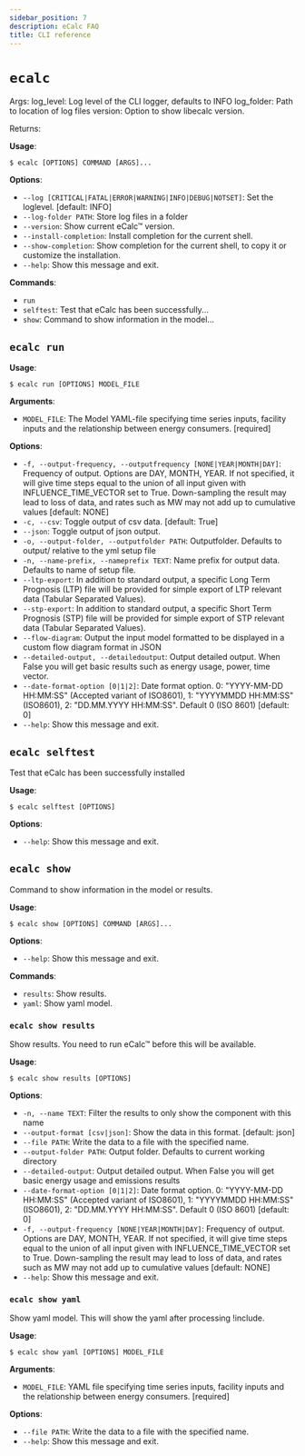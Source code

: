 ```yaml
---
sidebar_position: 7
description: eCalc FAQ
title: CLI reference
---
```


# `ecalc`
Args: log_level: Log level of the CLI logger, defaults to INFO log_folder: Path to location of log files version: Option to show libecalc version.

Returns:

**Usage**:

```console
$ ecalc [OPTIONS] COMMAND [ARGS]...
```

**Options**:

* `--log [CRITICAL|FATAL|ERROR|WARNING|INFO|DEBUG|NOTSET]`: Set the loglevel.  [default: INFO]
* `--log-folder PATH`: Store log files in a folder
* `--version`: Show current eCalc™ version.
* `--install-completion`: Install completion for the current shell.
* `--show-completion`: Show completion for the current shell, to copy it or customize the installation.
* `--help`: Show this message and exit.

**Commands**:

* `run`
* `selftest`: Test that eCalc has been successfully...
* `show`: Command to show information in the model...

## `ecalc run`

**Usage**:

```console
$ ecalc run [OPTIONS] MODEL_FILE
```

**Arguments**:

* `MODEL_FILE`: The Model YAML-file specifying time series inputs, facility inputs and the relationship between energy consumers.  [required]

**Options**:

* `-f, --output-frequency, --outputfrequency [NONE|YEAR|MONTH|DAY]`: Frequency of output. Options are DAY, MONTH, YEAR. If not specified, it will give time steps equal to the union of all input given with INFLUENCE_TIME_VECTOR set to True. Down-sampling the result may lead to loss of data, and rates such as MW may not add up to cumulative values  [default: NONE]
* `-c, --csv`: Toggle output of csv data.  [default: True]
* `--json`: Toggle output of json output.
* `-o, --output-folder, --outputfolder PATH`: Outputfolder. Defaults to output/ relative to the yml setup file
* `-n, --name-prefix, --nameprefix TEXT`: Name prefix for output data. Defaults to name of setup file.
* `--ltp-export`: In addition to standard output, a specific Long Term Prognosis (LTP) file will be provided for simple export of LTP relevant data (Tabular Separated Values).
* `--stp-export`: In addition to standard output, a specific Short Term Prognosis (STP) file will be provided for simple export of STP relevant data (Tabular Separated Values).
* `--flow-diagram`: Output the input model formatted to be displayed in a custom flow diagram format in JSON
* `--detailed-output, --detailedoutput`: Output detailed output. When False you will get basic results such as energy usage, power, time vector.
* `--date-format-option [0|1|2]`: Date format option. 0: "YYYY-MM-DD HH:MM:SS" (Accepted variant of ISO8601), 1: "YYYYMMDD HH:MM:SS" (ISO8601), 2: "DD.MM.YYYY HH:MM:SS". Default 0 (ISO 8601)  [default: 0]
* `--help`: Show this message and exit.

## `ecalc selftest`

Test that eCalc has been successfully installed

**Usage**:

```console
$ ecalc selftest [OPTIONS]
```

**Options**:

* `--help`: Show this message and exit.

## `ecalc show`

Command to show information in the model or results.

**Usage**:

```console
$ ecalc show [OPTIONS] COMMAND [ARGS]...
```

**Options**:

* `--help`: Show this message and exit.

**Commands**:

* `results`: Show results.
* `yaml`: Show yaml model.

### `ecalc show results`

Show results. You need to run eCalc™ before this will be available.

**Usage**:

```console
$ ecalc show results [OPTIONS]
```

**Options**:

* `-n, --name TEXT`: Filter the results to only show the component with this name
* `--output-format [csv|json]`: Show the data in this format.  [default: json]
* `--file PATH`: Write the data to a file with the specified name.
* `--output-folder PATH`: Output folder. Defaults to current working directory
* `--detailed-output`: Output detailed output. When False you will get basic energy usage and emissions results
* `--date-format-option [0|1|2]`: Date format option. 0: "YYYY-MM-DD HH:MM:SS" (Accepted variant of ISO8601), 1: "YYYYMMDD HH:MM:SS" (ISO8601), 2: "DD.MM.YYYY HH:MM:SS". Default 0 (ISO 8601)  [default: 0]
* `-f, --output-frequency [NONE|YEAR|MONTH|DAY]`: Frequency of output. Options are DAY, MONTH, YEAR. If not specified, it will give time steps equal to the union of all input given with INFLUENCE_TIME_VECTOR set to True. Down-sampling the result may lead to loss of data, and rates such as MW may not add up to cumulative values  [default: NONE]
* `--help`: Show this message and exit.

### `ecalc show yaml`

Show yaml model. This will show the yaml after processing !include.

**Usage**:

```console
$ ecalc show yaml [OPTIONS] MODEL_FILE
```

**Arguments**:

* `MODEL_FILE`: YAML file specifying time series inputs, facility inputs and the relationship between energy consumers.  [required]

**Options**:

* `--file PATH`: Write the data to a file with the specified name.
* `--help`: Show this message and exit.
